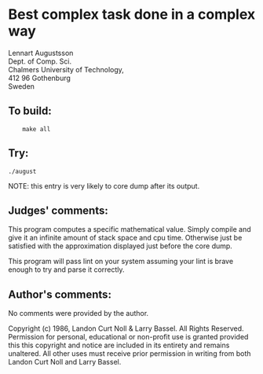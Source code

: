 # Best complex task done in a complex way

Lennart Augustsson  
Dept. of Comp. Sci.  
Chalmers University of Technology,  
412 96 Gothenburg  
Sweden  

## To build:

        make all



## Try:

	./august


NOTE: this entry is very likely to core dump after its output.

## Judges' comments:

This program computes a specific mathematical value.  Simply compile
and give it an infinite amount of stack space and cpu time.  Otherwise
just be satisfied with the approximation displayed just before the core
dump.

This program will pass lint on your system assuming your lint is brave
enough to try and parse it correctly.

## Author's comments:

No comments were provided by the author.


Copyright (c) 1986, Landon Curt Noll & Larry Bassel.
All Rights Reserved.  Permission for personal, educational or non-profit use is
granted provided this this copyright and notice are included in its entirety
and remains unaltered.  All other uses must receive prior permission in writing
from both Landon Curt Noll and Larry Bassel.

